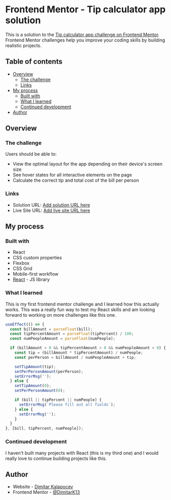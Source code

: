 # Frontend Mentor - Tip calculator app solution

This is a solution to the [Tip calculator app challenge on Frontend Mentor](https://www.frontendmentor.io/challenges/tip-calculator-app-ugJNGbJUX). Frontend Mentor challenges help you improve your coding skills by building realistic projects.

## Table of contents

- [Overview](#overview)
  - [The challenge](#the-challenge)
  - [Links](#links)
- [My process](#my-process)
  - [Built with](#built-with)
  - [What I learned](#what-i-learned)
  - [Continued development](#continued-development)
- [Author](#author)

## Overview

### The challenge

Users should be able to:

- View the optimal layout for the app depending on their device's screen size
- See hover states for all interactive elements on the page
- Calculate the correct tip and total cost of the bill per person

### Links

- Solution URL: [Add solution URL here](https://www.frontendmentor.io/solutions/responsive-tip-calculator-app-3nWumv6HJO)
- Live Site URL: [Add live site URL here](https://dimitar-kalapocev-datarockets-task.netlify.app/)

## My process

### Built with

- React
- CSS custom properties
- Flexbox
- CSS Grid
- Mobile-first workflow
- [React](https://reactjs.org/) - JS library

### What I learned

This is my first frontend mentor challenge and I learned how this actually works. This was a really fun way to test my React skills and am looking forward to working on more challenges like this one.

```js
useEffect(() => {
  const billAmount = parseFloat(bill);
  const tipPercentAmount = parseFloat(tipPercent) / 100;
  const numPeopleAmount = parseFloat(numPeople);

  if (billAmount > 0 && tipPercentAmount > 0 && numPeopleAmount > 0) {
    const tip = (billAmount * tipPercentAmount) / numPeople;
    const perPerson = billAmount / numPeopleAmount + tip;

    setTipAmount(tip);
    setPerPersonAmount(perPerson);
    setErrorMsg('');
  } else {
    setTipAmount(0);
    setPerPersonAmount(0);

    if (bill || tipPercent || numPeople) {
      setErrorMsg(`Please fill out all fields`);
    } else {
      setErrorMsg('');
    }
  }
}, [bill, tipPercent, numPeople]);
```

### Continued development

I haven't built many projects with React (this is my third one) and I would really love to continue building projects like this.

## Author

- Website - [Dimitar Kalapocev](https://dimitark.com)
- Frontend Mentor - [@DimitarK13](https://www.frontendmentor.io/profile/DimitarK13)
